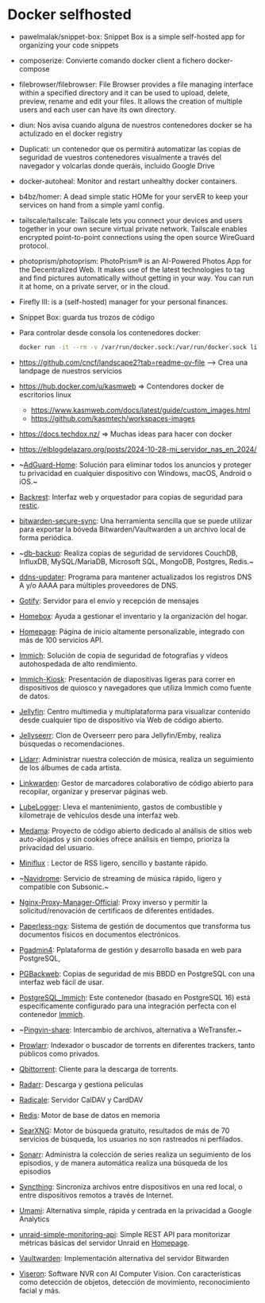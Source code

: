 # Docker selfhosted

* pawelmalak/snippet-box: Snippet Box is a simple self-hosted app for organizing your code snippets
* composerize: Convierte comando docker client a fichero docker-compose
* filebrowser/filebrowser: File Browser provides a file managing interface within a specified directory and it can be used to upload, delete, preview, rename and edit your files. It allows the creation of multiple users and each user can have its own directory.
* diun: Nos avisa cuando alguna de nuestros contenedores docker se ha actulizado en el docker registry
* Duplicati: un contenedor que os permitirá automatizar las copias de seguridad de vuestros contenedores visualmente a través del navegador y volcarlas donde queráis, incluido Google Drive
* docker-autoheal: Monitor and restart unhealthy docker containers.
* b4bz/homer: A dead simple static HOMe for your servER to keep your services on hand from a simple yaml config. 
* tailscale/tailscale: Tailscale lets you connect your devices and users together in your own secure virtual private network. Tailscale enables encrypted point-to-point connections using the open source WireGuard protocol.
* photoprism/photoprism: PhotoPrism® is an AI-Powered Photos App for the Decentralized Web. It makes use of the latest technologies to tag and find pictures automatically without getting in your way. You can run it at home, on a private server, or in the cloud.
* Firefly III: is a (self-hosted) manager for your personal finances. 
* Snippet Box: guarda tus trozos de código
* Para controlar desde consola los contenedores docker:
    ```sh
    docker run -it --rm -v /var/run/docker.sock:/var/run/docker.sock lirantal/dockly
    ```
* https://github.com/cncf/landscape2?tab=readme-ov-file --> Crea una landpage de nuestros servicios
* https://hub.docker.com/u/kasmweb => Contendores docker de escritorios linux
  * https://www.kasmweb.com/docs/latest/guide/custom_images.html
  * https://github.com/kasmtech/workspaces-images
* https://docs.techdox.nz/ => Muchas ideas para hacer con docker
* https://elblogdelazaro.org/posts/2024-10-28-mi_servidor_nas_en_2024/

*   ~[AdGuard-Home](https://elblogdelazaro.org/posts/2024-03-11-adguard-home-doh-en-unraid/): Solución para eliminar todos los anuncios y proteger tu privacidad en cualquier dispositivo con Windows, macOS, Android o iOS.~
*   [Backrest](https://elblogdelazaro.org/posts/2024-06-24-backrest-una-interfaz-web-para-restic-backup/): Interfaz web y orquestador para copias de seguridad para [restic](https://elblogdelazaro.org/posts/2019-11-28-restic-backups-bien-hechos/).
*   [bitwarden-secure-sync](https://github.com/AronMarinelli/bitwarden-secure-sync): Una herramienta sencilla que se puede utilizar para exportar la bóveda Bitwarden/Vaultwarden a un archivo local de forma periódica.
*   ~[db-backup](https://elblogdelazaro.org/posts/2024-07-29-backrest-backups-en-nubes-s3): Realiza copias de seguridad de servidores CouchDB, InfluxDB, MySQL/MariaDB, Microsoft SQL, MongoDB, Postgres, Redis.~
*   [ddns-updater](https://elblogdelazaro.org/posts/2023-03-27-actualizar-dns-dinamicos-con-ddns-updater/): Programa para mantener actualizados los registros DNS A y/o AAAA para múltiples proveedores de DNS.
*   [Gotify](https://gotify.net/): Servidor para el envío y recepción de mensajes
*   [Homebox](https://github.com/hay-kot/homebox): Ayuda a gestionar el inventario y la organización del hogar.
*   [Homepage](https://elblogdelazaro.org/posts/2023-06-21-docker-homepage-dashboard/): Página de inicio altamente personalizable, integrado con más de 100 servicios API.
*   [Immich](https://immich.app/): Solución de copia de seguridad de fotografías y vídeos autohospedada de alto rendimiento.
*   [Immich-Kiosk](https://github.com/damongolding/immich-kiosk): Presentación de diapositivas ligeras para correr en dispositivos de quiosco y navegadores que utiliza Immich como fuente de datos.
*   [Jellyfin](https://elblogdelazaro.org/tags/jellyfin/): Centro multimedia y multiplataforma para visualizar contenido desde cualquier tipo de dispositivo vía Web de código abierto.
*   [Jellyseerr](https://elblogdelazaro.org/posts/2023-02-06-universo-arr-parte-vi-jellyseerr/): Clon de Overseerr pero para Jellyfin/Emby, realiza búsquedas o recomendaciones.
*   [Lidarr](https://elblogdelazaro.org/posts/2023-01-09-universo-arr-arte-iii-lidarr/): Administrar nuestra colección de música, realiza un seguimiento de los álbumes de cada artista.
*   [Linkwarden](https://linkwarden.app/): Gestor de marcadores colaborativo de código abierto para recopilar, organizar y preservar páginas web.
*   [LubeLogger](https://elblogdelazaro.org/posts/2024-08-26-mantenimiento-de-tu-vehiculo-con-lubelogger): Lleva el mantenimiento, gastos de combustible y kilometraje de vehículos desde una interfaz web.
*   [Medama](https://oss.medama.io/introduction): Proyecto de código abierto dedicado al análisis de sitios web auto-alojados y sin cookies ofrece análisis en tiempo, prioriza la privacidad del usuario.
*   [Miniflux](https://elblogdelazaro.org/posts/2023-06-05-unraid-instalacion-de-mniflux/) : Lector de RSS ligero, sencillo y bastante rápido.
*   ~[Navidrome](https://www.navidrome.org/): Servicio de streaming de música rápido, ligero y compatible con Subsonic.~
*   [Nginx-Proxy-Manager-Official](https://elblogdelazaro.org/posts/2023-04-10-alojar-un-sitio-web-estatico-con-nginx-proxy-manager/): Proxy inverso y permitir la solicitud/renovación de certificaos de diferentes entidades.
*   [Paperless-ngx](https://elblogdelazaro.org/posts/2024-04-01-instalacion-de-paperlees-ngx-en-unraid/): Sistema de gestión de documentos que transforma tus documentos físicos en documentos electrónicos.
*   [Pgadmin4](https://elblogdelazaro.org/posts/2023-05-29-docker-gestion-de-bbdd-postgres-con-pgadmin/): Pplataforma de gestión y desarrollo basada en web para PostgreSQL,
*   [PGBackweb](https://github.com/eduardolat/pgbackweb): Copias de seguridad de mis BBDD en PostgreSQL con una interfaz web fácil de usar.
*   [PostgreSQL\_Immich](https://registry.hub.docker.com/_/postgres/): Este contenedor (basado en PostgreSQL 16) está específicamente configurado para una integración perfecta con el contenedor [Immich](https://immich.app/).
*   ~[Pingvin-share](https://github.com/stonith404/pingvin-share): Intercambio de archivos, alternativa a WeTransfer.~
*   [Prowlarr](https://elblogdelazaro.org/posts/2023-01-02-universo-arr-parte-ii-prowlarr/): Indexador o buscador de torrents en diferentes trackers, tanto públicos como privados.
*   [Qbittorrent](https://elblogdelazaro.org/posts/2022-12-12-rutorrent-y-qbittorrent-mediante-docker/): Cliente para la descarga de torrents.
*   [Radarr](https://elblogdelazaro.org/posts/2023-01-23-universo-arr-parte-v-radarr/): Descarga y gestiona películas
*   [Radicale](https://elblogdelazaro.org/posts/2019-02-15-sincroniza-tu-calendario-con-org-caldav/): Servidor CalDAV y CardDAV
*   [Redis](https://redis.io/): Motor de base de datos en memoria
*   [SearXNG](https://elblogdelazaro.org/posts/2024-06-03-searxng-aloja-tu-propio-buscador-en-unRaid): Motor de búsqueda gratuito, resultados de más de 70 servicios de búsqueda, los usuarios no son rastreados ni perfilados.
*   [Sonarr](https://elblogdelazaro.org/posts/2023-01-16-universo-arr-parte-iv-sonarr/): Administra la colección de series realiza un seguimiento de los episodios, y de manera automática realiza una búsqueda de los episodios
*   [Syncthing](https://elblogdelazaro.org/tags/syncthing/): Sincroniza archivos entre dispositivos en una red local, o entre dispositivos remotos a través de Internet.
*   [Umami](https://elblogdelazaro.org/posts/2023-06-26-unraid-instalacion-de-umami/): Alternativa simple, rápida y centrada en la privacidad a Google Analytics
*   [unraid-simple-monitoring-api](https://github.com/NebN/unraid-simple-monitoring-api): Simple REST API para monitorizar métricas básicas del servidor Unraid en [Homepage](https://elblogdelazaro.org/posts/2023-06-21-docker-homepage-dashboard/).
*   [Vaultwarden](https://hub.docker.com/r/vaultwarden/server): Implementación alternativa del servidor Bitwarden
*   [Viseron](https://viseron.netlify.app/): Software NVR con AI Computer Vision. Con características como detección de objetos, detección de movimiento, reconocimiento facial y más.